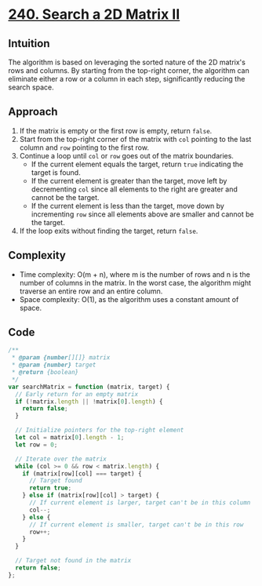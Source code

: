 # [240. Search a 2D Matrix II](https://leetcode.com/problems/search-a-2d-matrix-ii/description/)

## Intuition

The algorithm is based on leveraging the sorted nature of the 2D matrix's rows and columns. By starting from the top-right corner, the algorithm can eliminate either a row or a column in each step, significantly reducing the search space.

## Approach

1. If the matrix is empty or the first row is empty, return `false`.
2. Start from the top-right corner of the matrix with `col` pointing to the last column and `row` pointing to the first row.
3. Continue a loop until `col` or `row` goes out of the matrix boundaries.
   - If the current element equals the target, return `true` indicating the target is found.
   - If the current element is greater than the target, move left by decrementing `col` since all elements to the right are greater and cannot be the target.
   - If the current element is less than the target, move down by incrementing `row` since all elements above are smaller and cannot be the target.
4. If the loop exits without finding the target, return `false`.

## Complexity

- Time complexity: O(m + n), where m is the number of rows and n is the number of columns in the matrix. In the worst case, the algorithm might traverse an entire row and an entire column.
- Space complexity: O(1), as the algorithm uses a constant amount of space.

## Code

```javascript
/**
 * @param {number[][]} matrix
 * @param {number} target
 * @return {boolean}
 */
var searchMatrix = function (matrix, target) {
  // Early return for an empty matrix
  if (!matrix.length || !matrix[0].length) {
    return false;
  }

  // Initialize pointers for the top-right element
  let col = matrix[0].length - 1;
  let row = 0;

  // Iterate over the matrix
  while (col >= 0 && row < matrix.length) {
    if (matrix[row][col] === target) {
      // Target found
      return true;
    } else if (matrix[row][col] > target) {
      // If current element is larger, target can't be in this column
      col--;
    } else {
      // If current element is smaller, target can't be in this row
      row++;
    }
  }

  // Target not found in the matrix
  return false;
};
```
